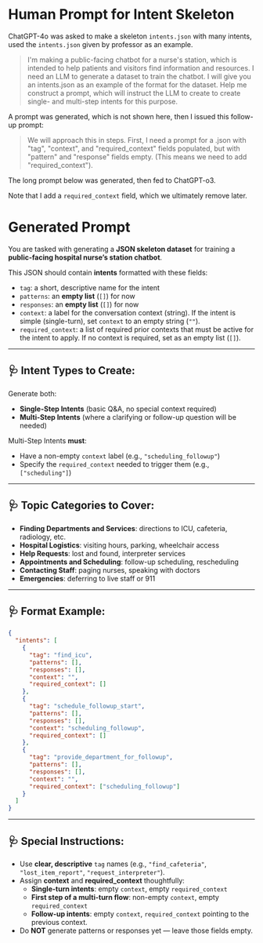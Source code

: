 # Human Prompt for Intent Skeleton

ChatGPT-4o was asked to make a skeleton `intents.json` with many intents, used the `intents.json` given by professor as an example.

> I'm making a public-facing chatbot for a nurse's station, which is intended to help patients and visitors find information and resources. I need an LLM to generate a dataset to train the chatbot. I will give you an intents.json as an example of the format for the dataset. Help me construct a prompt, which will instruct the LLM to create to create single- and multi-step intents for this purpose.

A prompt was generated, which is not shown here, then I issued this follow-up prompt:

> We will approach this in steps. First, I need a prompt for a .json with "tag", "context", and "required_context" fields populated, but with "pattern" and "response" fields empty. (This means we need to add "required_context").

The long prompt below was generated, then fed to ChatGPT-o3.

Note that I add a `required_context` field, which we ultimately remove later.

# Generated Prompt

You are tasked with generating a **JSON skeleton dataset** for training a **public-facing hospital nurse’s station chatbot**.

This JSON should contain **intents** formatted with these fields:

- `tag`: a short, descriptive name for the intent
- `patterns`: an **empty list** (`[]`) for now
- `responses`: an **empty list** (`[]`) for now
- `context`: a label for the conversation context (string). If the intent is simple (single-turn), set `context` to an empty string (`""`).
- `required_context`: a list of required prior contexts that must be active for the intent to apply. If no context is required, set as an empty list (`[]`).

---

## 🩺 Intent Types to Create:
Generate both:
- **Single-Step Intents** (basic Q&A, no special context required)
- **Multi-Step Intents** (where a clarifying or follow-up question will be needed)

Multi-Step Intents **must**:
- Have a non-empty `context` label (e.g., `"scheduling_followup"`)
- Specify the `required_context` needed to trigger them (e.g., `["scheduling"]`)

---

## 🩺 Topic Categories to Cover:
- **Finding Departments and Services**: directions to ICU, cafeteria, radiology, etc.
- **Hospital Logistics**: visiting hours, parking, wheelchair access
- **Help Requests**: lost and found, interpreter services
- **Appointments and Scheduling**: follow-up scheduling, rescheduling
- **Contacting Staff**: paging nurses, speaking with doctors
- **Emergencies**: deferring to live staff or 911

---

## 🩺 Format Example:

```json
{
  "intents": [
    {
      "tag": "find_icu",
      "patterns": [],
      "responses": [],
      "context": "",
      "required_context": []
    },
    {
      "tag": "schedule_followup_start",
      "patterns": [],
      "responses": [],
      "context": "scheduling_followup",
      "required_context": []
    },
    {
      "tag": "provide_department_for_followup",
      "patterns": [],
      "responses": [],
      "context": "",
      "required_context": ["scheduling_followup"]
    }
  ]
}
```

---

## 🩺 Special Instructions:
- Use **clear, descriptive** `tag` names (e.g., `"find_cafeteria"`, `"lost_item_report"`, `"request_interpreter"`).
- Assign **context** and **required_context** thoughtfully:
  - **Single-turn intents**: empty `context`, empty `required_context`
  - **First step of a multi-turn flow**: non-empty `context`, empty `required_context`
  - **Follow-up intents**: empty `context`, `required_context` pointing to the previous context.
- Do **NOT** generate patterns or responses yet — leave those fields empty.